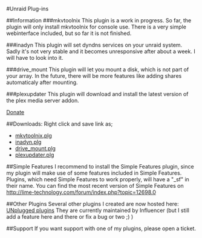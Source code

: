 #Unraid Plug-ins

##Information
###mkvtoolnix
This plugin is a work in progress. So far, the plugin will only install mkvtoolnix for console use. There is a very simple webinterface included, but so far it is not finished.

###inadyn
This plugin will set dyndns services on your unraid system. Sadly it's not very stable and it becomes unresponsive after about a week. I will have to look into it.

###drive_mount
This plugin will let you mount a disk, which is not part of your array. In the future, there will be more features like adding shares automaticaly after mounting.

###plexupdater
This plugin will download and install the latest version of the plex media server addon.


[Donate](https://www.paypal.com/cgi-bin/webscr?cmd=_s-xclick&hosted_button_id=4E5CMSHK5PRZY)

##Downloads:
Right click and save link as;

-  [mkvtoolnix.plg](https://raw.github.com/Benni-chan/unraid_plugins/master/mkvtoolnix.plg)
-  [inadyn.plg](https://raw.github.com/Benni-chan/unraid_plugins/master/inadyn.plg)
-  [drive_mount.plg](https://raw.github.com/Benni-chan/unraid_plugins/master/drive_mount.plg)
-  [plexupdater.plg](https://raw.github.com/Benni-chan/unraid_plugins/master/plexupdater.plg)

##Simple Features
I recommend to install the Simple Features plugin, since my plugin will make use of some features included in Simple Features.
Plugins, which need Simple Features to work properly, will have a "_sf" in their name.
You can find the most recent version of Simple Features on http://lime-technology.com/forum/index.php?topic=12698.0

##Other Plugins
Several other plugins I created are now hosted here: [UNplugged plugins](https://github.com/Influencer/UNplugged)
They are currently maintained by Influencer (but I still add a feature here and there or fix a bug or two ;) )

##Support
If you want support with one of my plugins, please open a ticket.